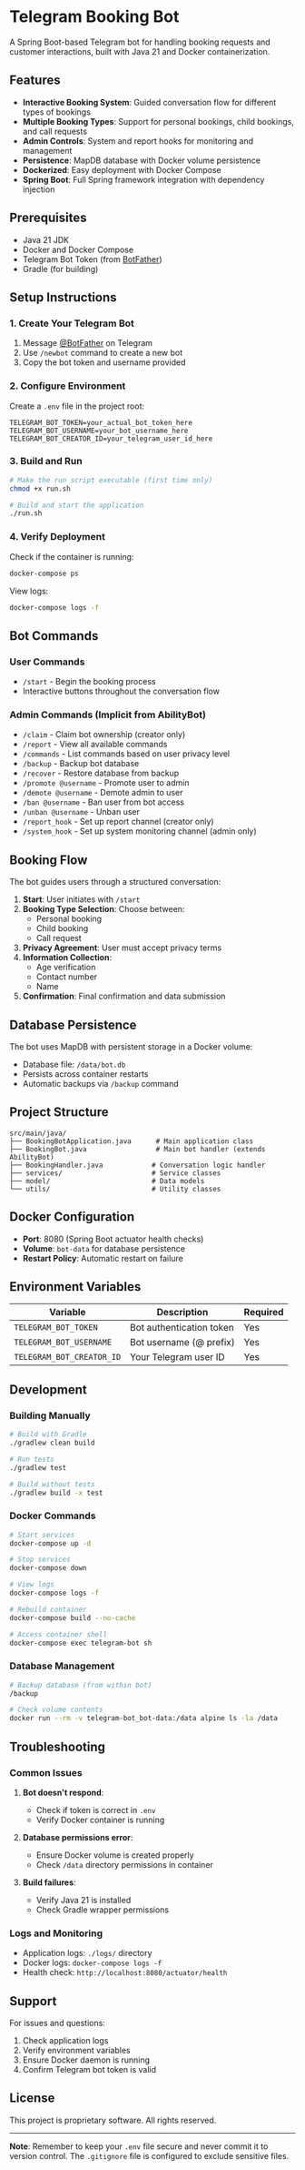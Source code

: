 # Telegram Booking Bot

A Spring Boot-based Telegram bot for handling booking requests and customer interactions, built with Java 21 and Docker containerization.

## Features

- **Interactive Booking System**: Guided conversation flow for different types of bookings
- **Multiple Booking Types**: Support for personal bookings, child bookings, and call requests
- **Admin Controls**: System and report hooks for monitoring and management
- **Persistence**: MapDB database with Docker volume persistence
- **Dockerized**: Easy deployment with Docker Compose
- **Spring Boot**: Full Spring framework integration with dependency injection

## Prerequisites

- Java 21 JDK
- Docker and Docker Compose
- Telegram Bot Token (from [BotFather](https://t.me/BotFather))
- Gradle (for building)

## Setup Instructions

### 1. Create Your Telegram Bot

1. Message [@BotFather](https://t.me/BotFather) on Telegram
2. Use `/newbot` command to create a new bot
3. Copy the bot token and username provided

### 2. Configure Environment

Create a `.env` file in the project root:

```env
TELEGRAM_BOT_TOKEN=your_actual_bot_token_here
TELEGRAM_BOT_USERNAME=your_bot_username_here
TELEGRAM_BOT_CREATOR_ID=your_telegram_user_id_here
```

### 3. Build and Run

```bash
# Make the run script executable (first time only)
chmod +x run.sh

# Build and start the application
./run.sh
```

### 4. Verify Deployment

Check if the container is running:
```bash
docker-compose ps
```

View logs:
```bash
docker-compose logs -f
```

## Bot Commands

### User Commands
- `/start` - Begin the booking process
- Interactive buttons throughout the conversation flow

### Admin Commands (Implicit from AbilityBot)
- `/claim` - Claim bot ownership (creator only)
- `/report` - View all available commands
- `/commands` - List commands based on user privacy level
- `/backup` - Backup bot database
- `/recover` - Restore database from backup
- `/promote @username` - Promote user to admin
- `/demote @username` - Demote admin to user
- `/ban @username` - Ban user from bot access
- `/unban @username` - Unban user
- `/report_hook` - Set up report channel (creator only)
- `/system_hook` - Set up system monitoring channel (admin only)

## Booking Flow

The bot guides users through a structured conversation:

1. **Start**: User initiates with `/start`
2. **Booking Type Selection**: Choose between:
    - Personal booking
    - Child booking
    - Call request
3. **Privacy Agreement**: User must accept privacy terms
4. **Information Collection**:
    - Age verification
    - Contact number
    - Name
5. **Confirmation**: Final confirmation and data submission

## Database Persistence

The bot uses MapDB with persistent storage in a Docker volume:
- Database file: `/data/bot.db`
- Persists across container restarts
- Automatic backups via `/backup` command

## Project Structure

```
src/main/java/
├── BookingBotApplication.java      # Main application class
├── BookingBot.java                 # Main bot handler (extends AbilityBot)
├── BookingHandler.java            # Conversation logic handler
├── services/                      # Service classes
├── model/                         # Data models
└── utils/                         # Utility classes
```

## Docker Configuration

- **Port**: 8080 (Spring Boot actuator health checks)
- **Volume**: `bot-data` for database persistence
- **Restart Policy**: Automatic restart on failure

## Environment Variables

| Variable | Description | Required |
|----------|-------------|----------|
| `TELEGRAM_BOT_TOKEN` | Bot authentication token | Yes |
| `TELEGRAM_BOT_USERNAME` | Bot username (@ prefix) | Yes |
| `TELEGRAM_BOT_CREATOR_ID` | Your Telegram user ID | Yes |

## Development

### Building Manually

```bash
# Build with Gradle
./gradlew clean build

# Run tests
./gradlew test

# Build without tests
./gradlew build -x test
```

### Docker Commands

```bash
# Start services
docker-compose up -d

# Stop services
docker-compose down

# View logs
docker-compose logs -f

# Rebuild container
docker-compose build --no-cache

# Access container shell
docker-compose exec telegram-bot sh
```

### Database Management

```bash
# Backup database (from within bot)
/backup

# Check volume contents
docker run --rm -v telegram-bot_bot-data:/data alpine ls -la /data
```

## Troubleshooting

### Common Issues

1. **Bot doesn't respond**:
    - Check if token is correct in `.env`
    - Verify Docker container is running

2. **Database permissions error**:
    - Ensure Docker volume is created properly
    - Check `/data` directory permissions in container

3. **Build failures**:
    - Verify Java 21 is installed
    - Check Gradle wrapper permissions

### Logs and Monitoring

- Application logs: `./logs/` directory
- Docker logs: `docker-compose logs -f`
- Health check: `http://localhost:8080/actuator/health`

## Support

For issues and questions:
1. Check application logs
2. Verify environment variables
3. Ensure Docker daemon is running
4. Confirm Telegram bot token is valid

## License

This project is proprietary software. All rights reserved.

---

**Note**: Remember to keep your `.env` file secure and never commit it to version control. The `.gitignore` file is configured to exclude sensitive files.